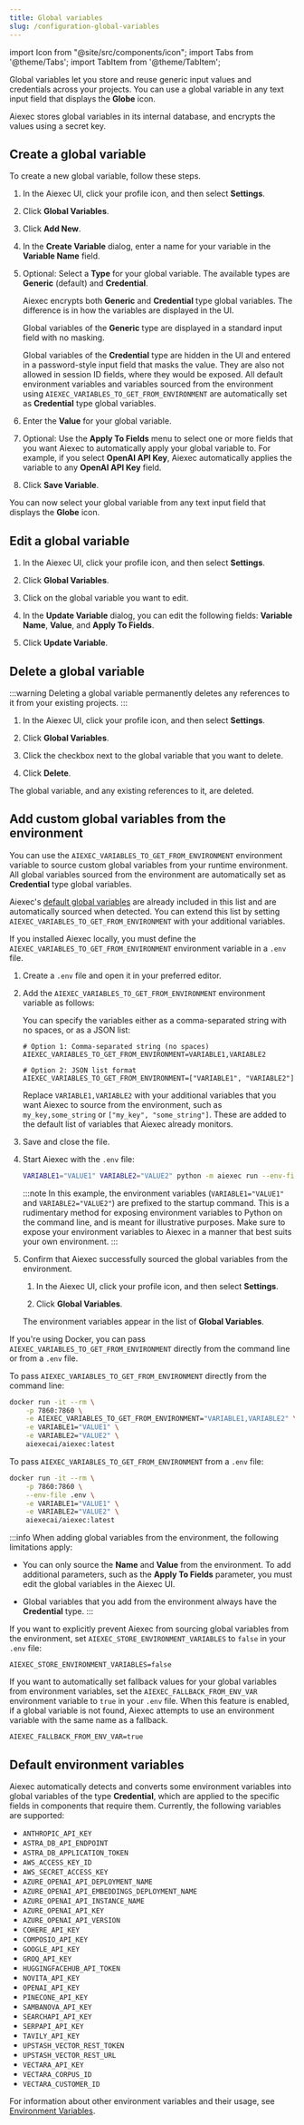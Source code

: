 ```yaml
---
title: Global variables
slug: /configuration-global-variables
---
```


import Icon from "@site/src/components/icon";
import Tabs from '@theme/Tabs';
import TabItem from '@theme/TabItem';

Global variables let you store and reuse generic input values and credentials across your projects.
You can use a global variable in any text input field that displays the <Icon name="Globe" aria-hidden="true"/> **Globe** icon.

Aiexec stores global variables in its internal database, and encrypts the values using a secret key.

## Create a global variable

To create a new global variable, follow these steps.

1. In the Aiexec UI, click your profile icon, and then select **Settings**.

2. Click **Global Variables**.

3. Click **Add New**.

4. In the **Create Variable** dialog, enter a name for your variable in the **Variable Name** field.

5. Optional: Select a **Type** for your global variable. The available types are **Generic** (default) and **Credential**.

   Aiexec encrypts both **Generic** and **Credential** type global variables. The difference is in how the variables are displayed in the UI.

   Global variables of the **Generic** type are displayed in a standard input field with no masking.

   Global variables of the **Credential** type are hidden in the UI and entered in a password-style input field that masks the value. They are also not allowed in session ID fields, where they would be exposed.
   All default environment variables and variables sourced from the environment using `AIEXEC_VARIABLES_TO_GET_FROM_ENVIRONMENT` are automatically set as **Credential** type global variables.

6. Enter the **Value** for your global variable.

7. Optional: Use the **Apply To Fields** menu to select one or more fields that you want Aiexec to automatically apply your global variable to. For example, if you select **OpenAI API Key**, Aiexec automatically applies the variable to any **OpenAI API Key** field.

8. Click **Save Variable**.

You can now select your global variable from any text input field that displays the <Icon name="Globe" aria-hidden="true"/> **Globe** icon.

## Edit a global variable

1. In the Aiexec UI, click your profile icon, and then select **Settings**.

2. Click **Global Variables**.

3. Click on the global variable you want to edit.

4. In the **Update Variable** dialog, you can edit the following fields: **Variable Name**, **Value**, and **Apply To Fields**.

5. Click **Update Variable**.

## Delete a global variable

:::warning
Deleting a global variable permanently deletes any references to it from your existing projects.
:::

1. In the Aiexec UI, click your profile icon, and then select **Settings**.

2. Click **Global Variables**.

3. Click the checkbox next to the global variable that you want to delete.

4. Click <Icon name="Trash2" aria-hidden="true"/> **Delete**.

The global variable, and any existing references to it, are deleted.

## Add custom global variables from the environment

You can use the `AIEXEC_VARIABLES_TO_GET_FROM_ENVIRONMENT` environment variable to source custom global variables from your runtime environment.
All global variables sourced from the environment are automatically set as **Credential** type global variables.

Aiexec's [default global variables](#default-environment-variables) are already included in this list and are automatically sourced when detected.
You can extend this list by setting `AIEXEC_VARIABLES_TO_GET_FROM_ENVIRONMENT` with your additional variables.

<Tabs>

<TabItem value="local" label="Local" default>

If you installed Aiexec locally, you must define the `AIEXEC_VARIABLES_TO_GET_FROM_ENVIRONMENT` environment variable in a `.env` file.

1. Create a `.env` file and open it in your preferred editor.

2. Add the `AIEXEC_VARIABLES_TO_GET_FROM_ENVIRONMENT` environment variable as follows:

   You can specify the variables either as a comma-separated string with no spaces, or as a JSON list:

   ```text
   # Option 1: Comma-separated string (no spaces)
   AIEXEC_VARIABLES_TO_GET_FROM_ENVIRONMENT=VARIABLE1,VARIABLE2

   # Option 2: JSON list format
   AIEXEC_VARIABLES_TO_GET_FROM_ENVIRONMENT=["VARIABLE1", "VARIABLE2"]
   ```

   Replace `VARIABLE1,VARIABLE2` with your additional variables that you want Aiexec to source from the environment, such as `my_key,some_string` or `["my_key", "some_string"]`.
   These are added to the default list of variables that Aiexec already monitors.

3. Save and close the file.

4. Start Aiexec with the `.env` file:

   ```bash
   VARIABLE1="VALUE1" VARIABLE2="VALUE2" python -m aiexec run --env-file .env
   ```

   :::note
   In this example, the environment variables (`VARIABLE1="VALUE1"` and `VARIABLE2="VALUE2"`) are prefixed to the startup command.
   This is a rudimentary method for exposing environment variables to Python on the command line, and is meant for illustrative purposes.
   Make sure to expose your environment variables to Aiexec in a manner that best suits your own environment.
   :::

5. Confirm that Aiexec successfully sourced the global variables from the environment.

   1. In the Aiexec UI, click your profile icon, and then select **Settings**.

   2. Click **Global Variables**.

   The environment variables appear in the list of **Global Variables**.

</TabItem>

<TabItem value="docker" label="Docker">

If you're using Docker, you can pass `AIEXEC_VARIABLES_TO_GET_FROM_ENVIRONMENT` directly from the command line or from a `.env` file.

To pass `AIEXEC_VARIABLES_TO_GET_FROM_ENVIRONMENT` directly from the command line:

```bash
docker run -it --rm \
    -p 7860:7860 \
    -e AIEXEC_VARIABLES_TO_GET_FROM_ENVIRONMENT="VARIABLE1,VARIABLE2" \
    -e VARIABLE1="VALUE1" \
    -e VARIABLE2="VALUE2" \
    aiexecai/aiexec:latest
```

To pass `AIEXEC_VARIABLES_TO_GET_FROM_ENVIRONMENT` from a `.env` file:

```bash
docker run -it --rm \
    -p 7860:7860 \
    --env-file .env \
    -e VARIABLE1="VALUE1" \
    -e VARIABLE2="VALUE2" \
    aiexecai/aiexec:latest
```

</TabItem>

</Tabs>

:::info
When adding global variables from the environment, the following limitations apply:

- You can only source the **Name** and **Value** from the environment.
  To add additional parameters, such as the **Apply To Fields** parameter, you must edit the global variables in the Aiexec UI.

- Global variables that you add from the environment always have the **Credential** type.
:::


If you want to explicitly prevent Aiexec from sourcing global variables from the environment, set `AIEXEC_STORE_ENVIRONMENT_VARIABLES` to `false` in your `.env` file:

```text
AIEXEC_STORE_ENVIRONMENT_VARIABLES=false
```

If you want to automatically set fallback values for your global variables from environment variables, set the `AIEXEC_FALLBACK_FROM_ENV_VAR` environment variable to `true` in your `.env` file. When this feature is enabled, if a global variable is not found, Aiexec attempts to use an environment variable with the same name as a fallback.

```text
AIEXEC_FALLBACK_FROM_ENV_VAR=true
```

## Default environment variables

Aiexec automatically detects and converts some environment variables into global variables of the type **Credential**, which are applied to the specific fields in components that require them. Currently, the following variables are supported:

- `ANTHROPIC_API_KEY`
- `ASTRA_DB_API_ENDPOINT`
- `ASTRA_DB_APPLICATION_TOKEN`
- `AWS_ACCESS_KEY_ID`
- `AWS_SECRET_ACCESS_KEY`
- `AZURE_OPENAI_API_DEPLOYMENT_NAME`
- `AZURE_OPENAI_API_EMBEDDINGS_DEPLOYMENT_NAME`
- `AZURE_OPENAI_API_INSTANCE_NAME`
- `AZURE_OPENAI_API_KEY`
- `AZURE_OPENAI_API_VERSION`
- `COHERE_API_KEY`
- `COMPOSIO_API_KEY`
- `GOOGLE_API_KEY`
- `GROQ_API_KEY`
- `HUGGINGFACEHUB_API_TOKEN`
- `NOVITA_API_KEY`
- `OPENAI_API_KEY`
- `PINECONE_API_KEY`
- `SAMBANOVA_API_KEY`
- `SEARCHAPI_API_KEY`
- `SERPAPI_API_KEY`
- `TAVILY_API_KEY`
- `UPSTASH_VECTOR_REST_TOKEN`
- `UPSTASH_VECTOR_REST_URL`
- `VECTARA_API_KEY`
- `VECTARA_CORPUS_ID`
- `VECTARA_CUSTOMER_ID`


For information about other environment variables and their usage, see [Environment Variables](/environment-variables).
